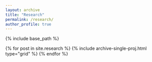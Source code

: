```yaml
---
layout: archive
title: "Research"
permalink: /research/
author_profile: true
---
```

{% include base_path %}

<div class="grid">
  <div class="wrapper">
    {% for post in site.research %}
      {% include archive-single-proj.html type="grid" %}
    {% endfor %}
  </div>
</div>

